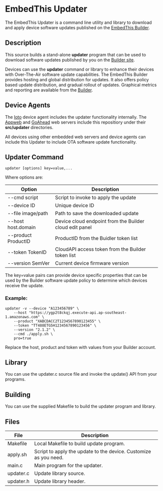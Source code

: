 # EmbedThis Updater

The EmbedThis Updater is a command line utility and library to download and apply device software updates published on the [EmbedThis Builder](https://admin.embedthis.com).

## Description

This source builds a stand-alone **updater** program that can be used to download software updates published by you on the [Builder site](https://admin.embedthis.com).

Devices can use the **updater** command or library to enhance their devices with Over-The-Air software update capabilities. The EmbedThis Builder provides hosting and global distribution for updates. It also offers policy based update distribution, and gradual rollout of updates. Graphical metrics and reporting are available from the [Builder](https://admin.embedthis.com/).

## Device Agents

The [Ioto](https://www.embedthis.com/ioto/) device agent includes the updater functionality internally. The [Appweb](https://www.embedthis.com/appweb/) and [GoAhead](https://www.embedthis.com/goahead/) web servers include this repositiory under their **src/updater** directories.

All devices using other embedded web servers and device agents can include this Updater to include OTA software update functionality.

## Updater Command

    updater [options] key=value,...

Where options are:

Option | Description
-|-
--cmd script        | Script to invoke to apply the update
--device ID         | Unique device ID
--file image/path   | Path to save the downloaded update
--host host.domain  | Device cloud endpoint from the Builder cloud edit panel
--product ProductID | ProductID from the Buidler token list
--token TokenID     | CloudAPI access token from the Builder token list
--version SemVer    | Current device firmware version

The key=value pairs can provide device specific properties that can be used by the Builder software
update policy to determine which devices receive the update.

### Example:

    updater -v --device "A123456789" \
        --host "https://ygp2t8ckqj.execute-api.ap-southeast-1.amazonaws.com" \
        --product "XABCDACC2T1234567890123455" \
        --token "TT488ETG5H1234567890123456" \
        --version "2.1.2" \
        --cmd ./apply.sh \
        pro=true
    
Replace the host, product and token with values from your Builder account.

## Library

You can use the updater.c source file and invoke the update() API from your programs.

## Building

You can use the supplied Makefile to build the updater program and library.

## Files

File | Description
-|-
Makefile | Local Makefile to build update program.
apply.sh | Script to apply the update to the device. Customize as you need.
main.c | Main program for the updater.
updater.c | Update library source.
updater.h | Update library header.
